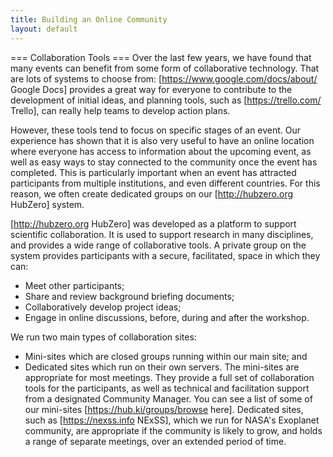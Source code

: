 ```yaml
---
title: Building an Online Community
layout: default
---
```

=== Collaboration Tools ===
Over the last few years, we have found that many events can benefit from some form of collaborative technology. That are lots of systems to choose from:  [https://www.google.com/docs/about/ Google Docs] provides a great way for everyone to contribute to the development of initial ideas, and planning tools, such as [https://trello.com/ Trello], can really help teams to develop action plans.

However, these tools tend to focus on specific stages of an event. Our experience has shown that it is also very useful to have an online location where everyone has access to information about the upcoming event, as well as easy ways to stay connected to the community once the event has completed. This is particularly important when an event has attracted participants from multiple institutions, and even different countries. For this reason, we often create dedicated groups on our [http://hubzero.org HubZero] system.

[http://hubzero.org HubZero] was developed as a platform to support scientific collaboration. It is used to support research in many disciplines, and provides a wide range of collaborative tools. A private group on the system provides participants with a secure, facilitated, space in which they can:
 * Meet other participants;
 * Share and review background briefing documents;
 * Collaboratively develop project ideas;
 * Engage in online discussions, before, during and after the workshop.

We run two main types of collaboration sites: 
 * Mini-sites which are closed groups running within our main site; and 
 * Dedicated sites which run on their own servers.
The mini-sites are appropriate for most meetings. They provide a full set of collaboration tools for the participants, as well as technical and facilitation support from a designated Community Manager. You can see a list of some of our mini-sites [https://hub.ki/groups/browse here]. Dedicated sites, such as [https://nexss.info NExSS], which we run for NASA's Exoplanet community, are appropriate if the community is likely to grow, and holds a range of separate meetings, over an extended period of time.